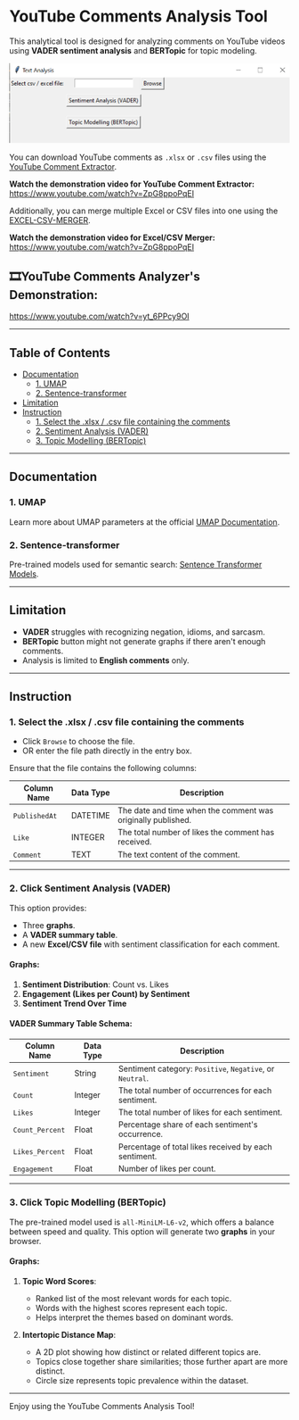 # YouTube Comments Analysis Tool

This analytical tool is designed for analyzing comments on YouTube videos using **VADER sentiment analysis** and **BERTopic** for topic modeling.

<img src='GUI.png'>

You can download YouTube comments as `.xlsx` or `.csv` files using the [YouTube Comment Extractor](https://github.com/HenryKong112/HenryKong112-YouTube-Comment-Extractor).

**Watch the demonstration video for YouTube Comment Extractor:** https://www.youtube.com/watch?v=ZpG8ppoPqEI

Additionally, you can merge multiple Excel or CSV files into one using the [EXCEL-CSV-MERGER](https://github.com/HenryKong112/EXCEL-CSV-MERGER).

**Watch the demonstration video for Excel/CSV Merger:** https://www.youtube.com/watch?v=ZpG8ppoPqEI

## 🎞️YouTube Comments Analyzer's Demonstration: 
https://www.youtube.com/watch?v=yt_6PPcy9OI 

---

## Table of Contents
- [Documentation](#documentation)
  - [1. UMAP](#1-umap)
  - [2. Sentence-transformer](#2-sentence-transformer)
- [Limitation](#limitation)
- [Instruction](#instruction)
  - [1. Select the .xlsx / .csv file containing the comments](#1-select-the-xlsx--csv-file-containing-the-comments)
  - [2. Sentiment Analysis (VADER)](#2-click-sentiment-analysis-vader)
  - [3. Topic Modelling (BERTopic)](#3-click-topic-modelling-bertopic)

---

## Documentation

### 1. UMAP
Learn more about UMAP parameters at the official [UMAP Documentation](https://umap-learn.readthedocs.io/en/latest/parameters.html).

### 2. Sentence-transformer
Pre-trained models used for semantic search: [Sentence Transformer Models](https://sbert.net/docs/sentence_transformer/pretrained_models.html#semantic-search-models).

---

## Limitation
- **VADER** struggles with recognizing negation, idioms, and sarcasm.
- **BERTopic** button might not generate graphs if there aren't enough comments.
- Analysis is limited to **English comments** only.

---

## Instruction

### 1. Select the .xlsx / .csv file containing the comments 

- Click `Browse` to choose the file.
- OR enter the file path directly in the entry box.

Ensure that the file contains the following columns:

| Column Name  | Data Type  | Description                                                    |
|--------------|------------|----------------------------------------------------------------|
| `PublishedAt`| DATETIME   | The date and time when the comment was originally published.    |
| `Like`       | INTEGER    | The total number of likes the comment has received.             |
| `Comment`    | TEXT       | The text content of the comment.                               |

---

### 2. Click Sentiment Analysis (VADER)

This option provides:
- Three **graphs**.
- A **VADER summary table**.
- A new **Excel/CSV file** with sentiment classification for each comment.

#### Graphs:
1. **Sentiment Distribution**: Count vs. Likes
2. **Engagement (Likes per Count) by Sentiment**
3. **Sentiment Trend Over Time**

#### VADER Summary Table Schema:
| Column Name     | Data Type | Description                                                   |
|-----------------|-----------|---------------------------------------------------------------|
| `Sentiment`     | String    | Sentiment category: `Positive`, `Negative`, or `Neutral`.      |
| `Count`         | Integer   | The total number of occurrences for each sentiment.            |
| `Likes`         | Integer   | The total number of likes for each sentiment.                 |
| `Count_Percent` | Float     | Percentage share of each sentiment's occurrence.               |
| `Likes_Percent` | Float     | Percentage of total likes received by each sentiment.          |
| `Engagement`    | Float     | Number of likes per count.                                     |

---

### 3. Click Topic Modelling (BERTopic)

The pre-trained model used is `all-MiniLM-L6-v2`, which offers a balance between speed and quality. This option will generate two **graphs** in your browser.

#### Graphs:
1. **Topic Word Scores**:
   - Ranked list of the most relevant words for each topic.
   - Words with the highest scores represent each topic.
   - Helps interpret the themes based on dominant words.

2. **Intertopic Distance Map**:
   - A 2D plot showing how distinct or related different topics are.
   - Topics close together share similarities; those further apart are more distinct.
   - Circle size represents topic prevalence within the dataset.

---

Enjoy using the YouTube Comments Analysis Tool!
